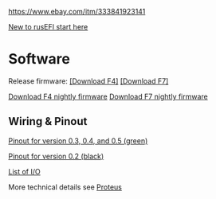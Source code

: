 https://www.ebay.com/itm/333841923141

[New to rusEFI start here](Home)

# Software

Release firmware: [[Download F4]](https://github.com/rusefi/rusefi/releases/latest/download/rusefi_bundle_proteus_f4.zip) [[Download F7]](https://github.com/rusefi/rusefi/releases/latest/download/rusefi_bundle_proteus_f7.zip)

[Download F4 nightly firmware](https://rusefi.com/build_server/rusefi_bundle_proteus_f4.zip) [Download F7 nightly firmware](https://rusefi.com/build_server/rusefi_bundle_proteus_f7.zip)

## Wiring & Pinout

[Pinout for version 0.3, 0.4, and 0.5 (green)](Hardware-Proteus-Wiring-v03)

[Pinout for version 0.2 (black)](Hardware-Proteus-Wiring-v02)

[List of I/O](https://github.com/mck1117/proteus#proteus)


More technical details see [Proteus](Proteus)
